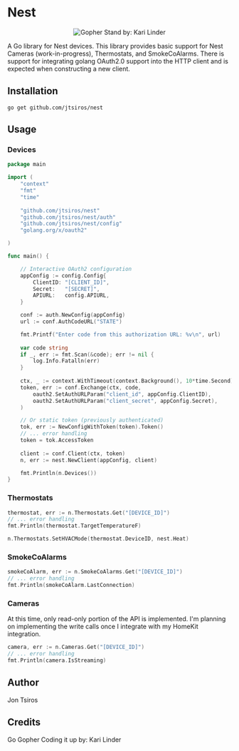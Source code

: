 # Nest

<p align="center">
  <img src="https://cdn.dribbble.com/users/1330537/screenshots/3878129/attachments/880649/hex_gopher_stand_.5.png" alt="Gopher Stand by: Kari Linder"/>
</p>

A Go library for Nest devices. This library provides basic support for Nest Cameras (work-in-progress), Thermostats, and SmokeCoAlarms. There is support for integrating golang OAuth2.0 support into the HTTP client and is expected when constructing a new client. 

## Installation
    go get github.com/jtsiros/nest

## Usage

### Devices
```go
package main

import (
    "context"
    "fmt"
    "time"
    
    "github.com/jtsiros/nest"
    "github.com/jtsiros/nest/auth"
    "github.com/jtsiros/nest/config"
    "golang.org/x/oauth2"

)

func main() {

    // Interactive OAuth2 configuration
    appConfig := config.Config{
        ClientID: "[CLIENT_ID]",
        Secret:   "[SECRET]",
        APIURL:   config.APIURL,
    }

    conf := auth.NewConfig(appConfig)
    url := conf.AuthCodeURL("STATE")

    fmt.Printf("Enter code from this authorization URL: %v\n", url)
    
    var code string
    if _, err := fmt.Scan(&code); err != nil {
        log.Info.Fatalln(err)
    }
    
    ctx, _ := context.WithTimeout(context.Background(), 10*time.Second)
    token, err := conf.Exchange(ctx, code,
        oauth2.SetAuthURLParam("client_id", appConfig.ClientID),
        oauth2.SetAuthURLParam("client_secret", appConfig.Secret),
    )

    // Or static token (previously authenticated)
    tok, err := NewConfigWithToken(token).Token()
    // ... error handling
    token = tok.AccessToken
    
    client := conf.Client(ctx, token)
    n, err := nest.NewClient(appConfig, client)

    fmt.Println(n.Devices())
}
```

### Thermostats
```go
thermostat, err := n.Thermostats.Get("[DEVICE_ID]")
// ... error handling
fmt.Println(thermostat.TargetTemperatureF)

n.Thermostats.SetHVACMode(thermostat.DeviceID, nest.Heat)
```

### SmokeCoAlarms
```go
smokeCoAlarm, err := n.SmokeCoAlarms.Get("[DEVICE_ID]")
// ... error handling
fmt.Println(smokeCoAlarm.LastConnection)
```

### Cameras
At this time, only read-only portion of the API is implemented. I'm planning on implementing the write calls
once I integrate with my HomeKit integration.
```go
camera, err := n.Cameras.Get("[DEVICE_ID]")
// ... error handling
fmt.Println(camera.IsStreaming)
```
## Author
Jon Tsiros

## Credits

Go Gopher Coding it up by: Kari Linder
